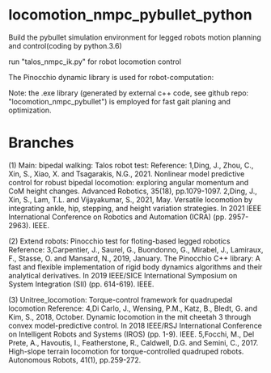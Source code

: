# locomotion_nmpc_pybullet_python

Build the pybullet simulation environment for legged robots motion planning and control(coding by python.3.6)

run "talos_nmpc_ik.py" for robot locomotion control

The Pinocchio dynamic library is used for robot-computation: 

Note: the .exe library (generated by external c++ code, see github repo: "locomotion_nmpc_pybullet") is employed for fast gait planing and optimization.

# Branches
(1) Main: bipedal walking: Talos robot test:
Reference: 
   1,Ding, J., Zhou, C., Xin, S., Xiao, X. and Tsagarakis, N.G., 2021. Nonlinear model predictive control for robust bipedal locomotion: exploring angular momentum and CoM height changes. Advanced Robotics, 35(18), pp.1079-1097.
   2,Ding, J., Xin, S., Lam, T.L. and Vijayakumar, S., 2021, May. Versatile locomotion by integrating ankle, hip, stepping, and height variation strategies. In 2021 IEEE International Conference on Robotics and Automation (ICRA) (pp. 2957-2963). IEEE.

(2) Extend robots: Pinocchio test for floting-based legged robotics
Reference:
    3,Carpentier, J., Saurel, G., Buondonno, G., Mirabel, J., Lamiraux, F., Stasse, O. and Mansard, N., 2019, January. The Pinocchio C++ library: A fast and flexible implementation of rigid body dynamics algorithms and their analytical derivatives. In 2019 IEEE/SICE International Symposium on System Integration (SII) (pp. 614-619). IEEE.


(3) Unitree_locomotion: Torque-control framework for quadrupedal locomotion
Reference:
    4,Di Carlo, J., Wensing, P.M., Katz, B., Bledt, G. and Kim, S., 2018, October. Dynamic locomotion in the mit cheetah 3 through convex model-predictive control. In 2018 IEEE/RSJ International Conference on Intelligent Robots and Systems (IROS) (pp. 1-9). IEEE.
    5,Focchi, M., Del Prete, A., Havoutis, I., Featherstone, R., Caldwell, D.G. and Semini, C., 2017. High-slope terrain locomotion for torque-controlled quadruped robots. Autonomous Robots, 41(1), pp.259-272.
   
